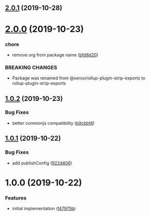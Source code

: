 ## [2.0.1](https://github.com/xeroxinteractive/rollup-plugin-strip-exports/compare/v2.0.0...v2.0.1) (2019-10-28)

# [2.0.0](https://github.com/xeroxinteractive/rollup-plugin-strip-exports/compare/v1.0.2...v2.0.0) (2019-10-23)


### chore

* remove org from package name ([bfd8d20](https://github.com/xeroxinteractive/rollup-plugin-strip-exports/commit/bfd8d20))


### BREAKING CHANGES

* Package was renamed from @xerox/rollup-plugin-strip-exports to rollup-plugin-strip-exports

## [1.0.2](https://github.com/xeroxinteractive/rollup-plugin-strip-exports/compare/v1.0.1...v1.0.2) (2019-10-23)


### Bug Fixes

* better commonjs compatibility ([b9cbbf4](https://github.com/xeroxinteractive/rollup-plugin-strip-exports/commit/b9cbbf4))

## [1.0.1](https://github.com/xeroxinteractive/rollup-plugin-strip-exports/compare/v1.0.0...v1.0.1) (2019-10-22)


### Bug Fixes

* add publishConfig ([922d406](https://github.com/xeroxinteractive/rollup-plugin-strip-exports/commit/922d406))

# 1.0.0 (2019-10-22)


### Features

* initial implementation ([f47975b](https://github.com/xeroxinteractive/rollup-plugin-strip-exports/commit/f47975b))
